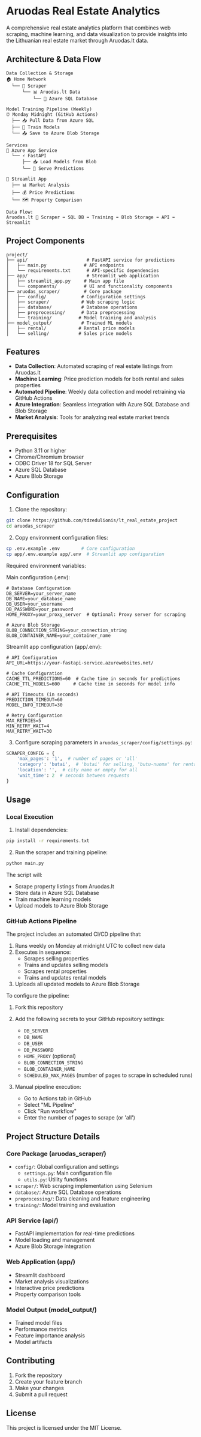 # Aruodas Real Estate Analytics

A comprehensive real estate analytics platform that combines web scraping, machine learning, and data visualization to provide insights into the Lithuanian real estate market through Aruodas.lt data.

## Architecture & Data Flow

```
Data Collection & Storage
🏠 Home Network
  └── 🤖 Scraper
      └── 📊 Aruodas.lt Data
          └── 💾 Azure SQL Database

Model Training Pipeline (Weekly)
⏰ Monday Midnight (GitHub Actions)
  ├── 📥 Pull Data from Azure SQL
  ├── 🧮 Train Models
  └── 📤 Save to Azure Blob Storage

Services
📡 Azure App Service
  └── ⚡ FastAPI
      ├── 📥 Load Models from Blob
      └── 🎯 Serve Predictions

📱 Streamlit App
  ├── 📊 Market Analysis
  ├── 💰 Price Predictions
  └── 🗺️ Property Comparison

Data Flow: 
Aruodas.lt 🔄 Scraper ➡️ SQL DB ➡️ Training ➡️ Blob Storage ⬅️ API ⬅️ Streamlit
```

## Project Components

```
project/
├── api/                      # FastAPI service for predictions
│   ├── main.py              # API endpoints
│   └── requirements.txt      # API-specific dependencies
├── app/                      # Streamlit web application
│   ├── streamlit_app.py     # Main app file
│   └── components/          # UI and functionality components
├── aruodas_scraper/         # Core package
│   ├── config/             # Configuration settings
│   ├── scraper/            # Web scraping logic
│   ├── database/           # Database operations
│   ├── preprocessing/      # Data preprocessing
│   └── training/          # Model training and analysis
├── model_output/           # Trained ML models
│   ├── rental/            # Rental price models
│   └── selling/           # Sales price models
```

## Features

- **Data Collection**: Automated scraping of real estate listings from Aruodas.lt
- **Machine Learning**: Price prediction models for both rental and sales properties
- **Automated Pipeline**: Weekly data collection and model retraining via GitHub Actions
- **Azure Integration**: Seamless integration with Azure SQL Database and Blob Storage
- **Market Analysis**: Tools for analyzing real estate market trends

## Prerequisites

- Python 3.11 or higher
- Chrome/Chromium browser
- ODBC Driver 18 for SQL Server
- Azure SQL Database
- Azure Blob Storage

## Configuration

1. Clone the repository:
```bash
git clone https://github.com/tdzedulionis/lt_real_estate_project
cd aruodas_scraper
```

2. Copy environment configuration files:
```bash
cp .env.example .env        # Core configuration
cp app/.env.example app/.env  # Streamlit app configuration
```

Required environment variables:

Main configuration (.env):
```
# Database Configuration
DB_SERVER=your_server_name
DB_NAME=your_database_name
DB_USER=your_username
DB_PASSWORD=your_password
HOME_PROXY=your_proxy_server  # Optional: Proxy server for scraping

# Azure Blob Storage
BLOB_CONNECTION_STRING=your_connection_string
BLOB_CONTAINER_NAME=your_container_name
```

Streamlit app configuration (app/.env):
```
# API Configuration
API_URL=https://your-fastapi-service.azurewebsites.net/

# Cache Configuration
CACHE_TTL_PREDICTIONS=60  # Cache time in seconds for predictions
CACHE_TTL_MODELS=600     # Cache time in seconds for model info

# API Timeouts (in seconds)
PREDICTION_TIMEOUT=60
MODEL_INFO_TIMEOUT=30

# Retry Configuration
MAX_RETRIES=5
MIN_RETRY_WAIT=4
MAX_RETRY_WAIT=30
```

3. Configure scraping parameters in `aruodas_scraper/config/settings.py`:
```python
SCRAPER_CONFIG = {
    'max_pages': '1',  # number of pages or 'all'
    'category': 'butai',  # 'butai' for selling, 'butu-nuoma' for rental
    'location': '',  # city name or empty for all
    'wait_time': 2  # seconds between requests
}
```

## Usage

### Local Execution

1. Install dependencies:
```bash
pip install -r requirements.txt
```

2. Run the scraper and training pipeline:
```bash
python main.py
```

The script will:
- Scrape property listings from Aruodas.lt
- Store data in Azure SQL Database
- Train machine learning models
- Upload models to Azure Blob Storage

### GitHub Actions Pipeline

The project includes an automated CI/CD pipeline that:
1. Runs weekly on Monday at midnight UTC to collect new data
2. Executes in sequence:
   - Scrapes selling properties
   - Trains and updates selling models
   - Scrapes rental properties
   - Trains and updates rental models
3. Uploads all updated models to Azure Blob Storage

To configure the pipeline:
1. Fork this repository
2. Add the following secrets to your GitHub repository settings:
   - `DB_SERVER`
   - `DB_NAME`
   - `DB_USER`
   - `DB_PASSWORD`
   - `HOME_PROXY` (optional)
   - `BLOB_CONNECTION_STRING`
   - `BLOB_CONTAINER_NAME`
   - `SCHEDULED_MAX_PAGES` (number of pages to scrape in scheduled runs)

3. Manual pipeline execution:
   - Go to Actions tab in GitHub
   - Select "ML Pipeline"
   - Click "Run workflow"
   - Enter the number of pages to scrape (or 'all')

## Project Structure Details

### Core Package (aruodas_scraper/)
- `config/`: Global configuration and settings
  - `settings.py`: Main configuration file
  - `utils.py`: Utility functions
- `scraper/`: Web scraping implementation using Selenium
- `database/`: Azure SQL Database operations
- `preprocessing/`: Data cleaning and feature engineering
- `training/`: Model training and evaluation

### API Service (api/)
- FastAPI implementation for real-time predictions
- Model loading and management
- Azure Blob Storage integration

### Web Application (app/)
- Streamlit dashboard
- Market analysis visualizations
- Interactive price predictions
- Property comparison tools

### Model Output (model_output/)
- Trained model files
- Performance metrics
- Feature importance analysis
- Model artifacts

## Contributing

1. Fork the repository
2. Create your feature branch
3. Make your changes
4. Submit a pull request

## License

This project is licensed under the MIT License.
